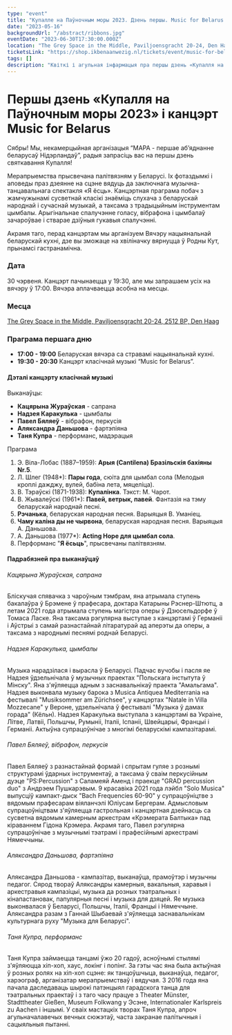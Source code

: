 ```yaml
---
type: "event"
title: "Купалле на Паўночным моры 2023. Дзень першы. Music for Belarus."
date: "2023-05-16"
backgroundUrl: "/abstract/ribbons.jpg"
eventDate: "2023-06-30T17:30:00.000Z"
location: "The Grey Space in the Middle, Paviljoensgracht 20-24, Den Haag"
ticketsLink: "https://shop.ikbenaanwezig.nl/tickets/event/music-for-belarus-2023"
tags: []
description: "Квіткі і агульная інфармацыя пра першы дзень «Купалля на Паўночным моры 2023» і канцэрт Music for Belarus"
---
```


# Першы дзень «Купалля на Паўночным моры 2023» і канцэрт Music for Belarus

Сябры! Мы, некамерцыйная арганізацыя “МАРА - першае аб’яднанне беларусаў Нідэрландаў”, радыя запрасіць вас на першы дзень святкавання Купалля!

Мерапрыемства прысвечана палітвязням у Беларусі. Іх фотаздымкі і аповеды праз дзеянне на сцэне вядуць да заключнага музычна-танцавальнага спектакля «Я ёсць». Канцэртная праграма побач з жамчужынамі сусветнай класікі знаёміць слухача з беларускай народнай і сучаснай музыкай, а таксама з традыцыйным інструментам цымбалы.
Арыгінальнае спалучэнне голасу, вібрафона і цымбалаў зачароўвае і стварае дзіўныя гукавыя спалучэнні.

Акрамя таго, перад канцэртам мы арганізуем Вячэру нацыянальнай беларускай кухні, дзе вы зможаце на хвіліначку вярнуцца ў Родны Кут, прынамсі гастранамічна.

### Дата
30 чэрвеня. Канцэрт пачынаецца у 19:30, але мы запрашаем усіх на вячэру ў 17:00. Вячэра аплачваецца асобна на месцы.

### Месца
[The Grey Space in the Middle, Paviljoensgracht 20-24, 2512 BP, Den Haag](https://goo.gl/maps/Kmi2kzQXV2971sjG8)

### Праграма першага дню
- **17:00 - 19:00** Беларуская вячэра са стравамі нацыянальнай кухні.
- **19:30 - 20:30** Канцэрт класічнай музыкі “Music for Belarus”.

#### Дэталі канцэрту класічнай музыкі

Выканаўцы:
* **Кацярына Жураўская** - сапрана
* **Надзея Каракулька** - цымбалы
* **Павел Бяляеў** - вібрафон, перкусія
* **Аляксандра Даньшова** - фартэпіяна
* **Таня Купра** - перформанс, мадэрацыя

Праграма
1. Э. Віла-Лобас (1887–1959): **Арыя (Cantilena) Бразільскія бахіяны Nr.5**.
2. Л. Шлег (1948*): **Пары года**, сюіта для цымбал сола (Мелодыя кроплі дажджу, вулей, бабіна лета, мяцеліца).
3. В. Тэраўскі (1871-1938): **Купалінка**. Тэкст: М. Чарот.
4. В. Жывалеўскі (1961*): **Павей, ветрык, павей**. Фантазія на тэму беларускай народнай песні.
5. **Рэчанька**, беларуская народная песня. Варыяцыя В. Уманіец.
6. **Чаму каліна ды не чырвона**, беларуская народная песня. Варыяцыя А. Даньшова.
7. А. Даньшова (1977*): **Acting Hope для цымбал сола**.
8. Перформанс "**Я ёсьць**", прысвечаны палітвязням.

#### Падрабязней пра выканаўцаў

###### Кацярына Жураўская, сапрана

Бліскучая спявачка з чароўным тэмбрам, яна атрымала ступень бакалаўра
ў Брэмене ў прафесара, доктара Катарыны Рэснер-Штютц, а летам 2021
года атрымала ступень магістра оперы ў Дзюсельдорфе ў Томаса Ласке.
Яна таксама рэгулярна выступае з канцэртамі ў Германіі і Аўстрыі з
самай разнастайнай літаратурай ад аперэты да оперы, а таксама з
народнымі песнямі роднай Беларусі.

###### Надзея Каракулька, цымбалы

Музыка нарадзілася і вырасла ў Беларусі. Падчас вучобы і пасля яе
Надзея ўдзельнічала ў музычных праектах "Польскага інстытута ў
Мінску". Яна з'яўляецца адным з заснавальнікаў праекта "Амальгама".
Надзея выконвала музыку барока з Musica Antiquea Mediterrania на
фестывалі "Musiksommer am Zürichsee", у канцэртах "Natale in Villa
Mozzecane" у Вероне, удзельнічала ў фестывалі "Музыка ў дамах горада"
(Кёльн). Надзея Каракулька выступала з канцэртамі ва Украіне, Літве,
Латвіі, Польшчы, Румыніі, Італіі, Іспаніі, Швейцарыі, Францыі і
Германіі. Актыўна супрацоўнічае з многімі беларускімі кампазітарамі.

###### Павел Бяляеў, вібрафон, перкусія

Павел Бяляеў з разнастайнай формай і спрытам гуляе з рознымі
структурамі ўдарных інструментаў, а таксама ў сваім перкусійным дуэце
"PS:Percussion" з Саламеяй Аменд і праекце "GRAD percussion duo" з
Андрэем Пушкарэвым. 9 красавіка 2021 года лэйбл "Solo Musica" выпусціў
кампакт-дыск "Bach Frequencies 60-90" у супрацоўніцтве з вядомым
прафесарам віяланчэлі Юліусам Бергерам. Адмысловым супрацоўніцтвам
з'яўляецца гастрольная і канцэртная дзейнасць са сусветна вядомым
камерным аркестрам «Крэмерата Балтыка» пад кіраваннем Гідона Крэмера.
Акрамя таго, Павел рэгулярна супрацоўнічае з музычнымі тэатрамі і
прафесійнымі аркестрамі Нямеччыны.

###### Аляксандра Даньшова, фартэпіяна

Аляксандра Даньшова - кампазітар, выканаўца, прамоўтэр і музычны
педагог. Сярод твораў Аляксандры камерныя, вакальныя, харавыя і аркестравыя
кампазіцыі, музыка да розных тэатральных і кінапастановак, папулярныя
песні і музыка для дзяцей. Яе музыка выконвалася ў Беларусі, Польшчы,
Італіі, Францыі і Нямеччыне. Аляксандра разам з Ганнай Шыбаевай
з'яўляецца заснавальнікам культурнага руху "Музыка для Беларусі".

###### Таня Купра, перформанс

Таня Купра займаецца танцамі ўжо 20 гадоў, асноўнымі стылямі
з'яўляюцца хіп-хоп, хаус, локінг і попінг. За гэты час яна была
актыўная ў розных ролях на хіп-хоп сцэне: як танцоўшчыца, выканаўца,
педагог, харэограф, арганізатар мерапрыемстваў і вядучая. З 2016 года
яна пачала даследаваць шырокі патэнцыял гарадскога танца для
тэатральных праектаў і з таго часу працуе з Theater Münster,
Stadttheater Gießen, Museum Folkwang у Эсэне, Internationaler
Karlspreis zu Aachen і іншымі. У сваіх мастацкіх творах Таня Купра,
апроч агульначалавечых вечных сюжэтаў, часта закранае палітычныя і
сацыяльныя пытанні.
